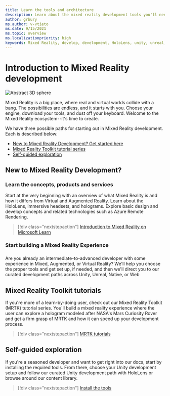 ```yaml
---
title: Learn the tools and architecture
description: Learn about the mixed reality development tools you'll need to get started making apps for HoloLens and immersive headsets.
author: grbury
ms.author: v-vtieto
ms.date: 9/15/2021
ms.topic: overview
ms.localizationpriority: high
keywords: Mixed Reality, develop, development, HoloLens, unity, unreal, directx, mixed reality headset, windows mixed reality headset, virtual reality headset, what is virtual reality, what is augmented reality, virtual reality development, augmented reality development
---
```


# Introduction to Mixed Reality development

![Abstract 3D sphere](images/development-hero-image.png)

Mixed Reality is a big place, where real and virtual worlds collide with a bang. The possibilities are endless, and it starts with you. Choose your engine, download your tools, and dust off your keyboard. Welcome to the Mixed Reality ecosystem--it's time to create.

We have three possible paths for starting out in Mixed Reality development. Each is described below:
* [New to Mixed Reality Development? Get started here](#microsoft-learn)
* [Mixed Reality Toolkit tutorial series](#mixed-reality-toolkit-tutorials)
* [Self-guided exploration](#self-guided-exploration)

## New to Mixed Reality Development?

### Learn the concepts, products and services

Start at the very beginning with an overview of what Mixed Reality is and how it differs from Virtual and Augmented Reality. Learn about the HoloLens, immersive headsets, and holograms. Explore basic design and develop concepts and related technologies such as Azure Remote Rendering.

> [!div class="nextstepaction"]
> [Introduction to Mixed Reality on Microsoft Learn](/learn/modules/intro-to-mixed-reality)

### Start building a Mixed Reality Experience

### 
Are you already an intermediate-to-advanced developer with some experience in Mixed, Augmented, or Virtual Reality? We'll help you choose the proper tools and get set up, if needed, and then we'll direct you to our curated development paths across Unity, Unreal, Native, or Web

## Mixed Reality Toolkit tutorials

If you're more of a learn-by-doing user, check out our Mixed Reality Toolkit (MRTK) tutorial series. You'll build a mixed reality experience where the user can explore a hologram modeled after NASA's Mars Curiosity Rover and get a firm grasp of MRTK and how it can speed up your development process.

> [!div class="nextstepaction"]
> [MRTK tutorials](unity/tutorials/mr-learning-base-01.md)

## Self-guided exploration

If you're a seasoned developer and want to get right into our docs, start by installing the required tools. From there, choose your Unity development setup and follow our curated Unity development path with HoloLens or browse around our content library.

> [!div class="nextstepaction"]
> [Install the tools](install-the-tools.md)
